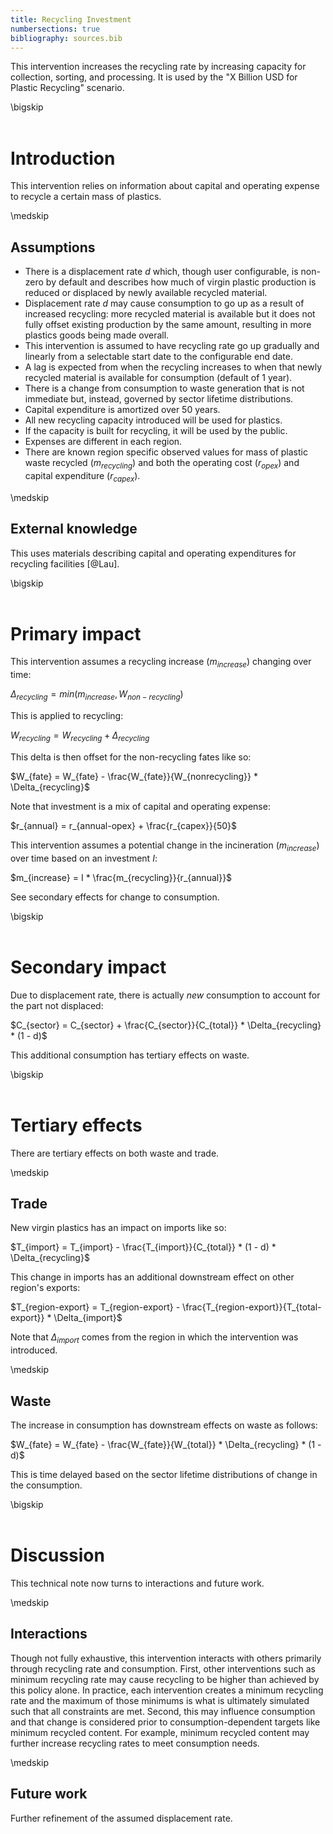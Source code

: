 ```yaml
---
title: Recycling Investment
numbersections: true
bibliography: sources.bib
---
```

This intervention increases the recycling rate by increasing capacity for collection, sorting, and processing. It is used by the "X Billion USD for Plastic Recycling" scenario.

\bigskip
<br>
<br>

# Introduction
This intervention relies on information about capital and operating expense to recycle a certain mass of plastics.

\medskip
<br>

## Assumptions

- There is a displacement rate $d$ which, though user configurable, is non-zero by default and describes how much of virgin plastic production is reduced or displaced by newly available recycled material.
- Displacement rate $d$ may cause consumption to go up as a result of increased recycling: more recycled material is available but it does not fully offset existing production by the same amount, resulting in more plastics goods being made overall.
- This intervention is assumed to have recycling rate go up gradually and linearly from a selectable start date to the configurable end date.
- A lag is expected from when the recycling increases to when that newly recycled material is available for consumption (default of 1 year).
- There is a change from consumption to waste generation that is not immediate but, instead, governed by sector lifetime distributions.
- Capital expenditure is amortized over 50 years.
- All new recycling capacity introduced will be used for plastics.
- If the capacity is built for recycling, it will be used by the public.
- Expenses are different in each region.
- There are known region specific observed values for mass of plastic waste recycled ($m_{recycling}$) and both the operating cost ($r_{opex}$) and capital expenditure ($r_{capex}$).

\medskip
<br>

## External knowledge
This uses materials describing capital and operating expenditures for recycling facilities [@Lau].

\bigskip
<br>
<br>

# Primary impact
This intervention assumes a recycling increase ($m_{increase}$) changing over time:

$\Delta_{recycling} = min(m_{increase}, W_{non-recycling})$

This is applied to recycling:

$W_{recycling} = W_{recycling} + \Delta_{recycling}$

This delta is then offset for the non-recycling fates like so:

$W_{fate} = W_{fate} - \frac{W_{fate}}{W_{nonrecycling}} * \Delta_{recycling}$

Note that investment is a mix of capital and operating expense:

$r_{annual} = r_{annual-opex} + \frac{r_{capex}}{50}$

This intervention assumes a potential change in the incineration ($m_{increase}$) over time based on an investment $I$:

$m_{increase} = I * \frac{m_{recycling}}{r_{annual}}$

See secondary effects for change to consumption.

\bigskip
<br>
<br>

# Secondary impact
Due to displacement rate, there is actually _new_ consumption to account for the part not displaced:

$C_{sector} = C_{sector} + \frac{C_{sector}}{C_{total}} * \Delta_{recycling} * (1 - d)$

This additional consumption has tertiary effects on waste.

\bigskip
<br>
<br>

# Tertiary effects
There are tertiary effects on both waste and trade.

\medskip
<br>

## Trade
New virgin plastics has an impact on imports like so:

$T_{import} = T_{import} - \frac{T_{import}}{C_{total}} * (1 - d) * \Delta_{recycling}$

This change in imports has an additional downstream effect on other region's exports:

$T_{region-export} = T_{region-export} - \frac{T_{region-export}}{T_{total-export}} * \Delta_{import}$

Note that $\Delta_{import}$ comes from the region in which the intervention was introduced.

\medskip
<br>

## Waste
The increase in consumption has downstream effects on waste as follows:

$W_{fate} = W_{fate} - \frac{W_{fate}}{W_{total}} * \Delta_{recycling} * (1 - d)$

This is time delayed based on the sector lifetime distributions of change in the consumption.

\bigskip
<br>
<br>

# Discussion
This technical note now turns to interactions and future work.

\medskip
<br>

## Interactions
Though not fully exhaustive, this intervention interacts with others primarily through recycling rate and consumption. First, other interventions such as minimum recycling rate may cause recycling to be higher than achieved by this policy alone. In practice, each intervention creates a minimum recycling rate and the maximum of those minimums is what is ultimately simulated such that all constraints are met. Second, this may influence consumption and that change is considered prior to consumption-dependent targets like minimum recycled content. For example, minimum recycled content may further increase recycling rates to meet consumption needs.

\medskip
<br>

## Future work
Further refinement of the assumed displacement rate.